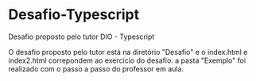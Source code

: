 # Desafio-Typescript
Desafio proposto pelo tutor DIO - Typescript


O desafio proposto pelo tutor está na diretório "Desafio" e o index.html e index2.html correpondem ao exercicio do desafio. 
a pasta "Exemplo" foi realizado com o passo a passo do professor em aula.
